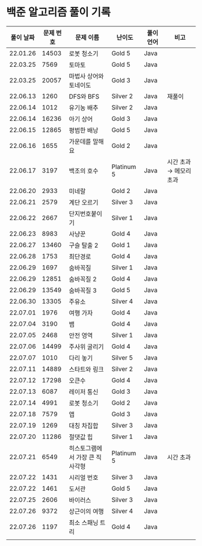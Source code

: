 # 백준 알고리즘 풀이 기록

| 풀이 날짜 | 문제 번호 | 문제 이름 | 난이도 | 풀이 언어 | 비고 |
| --- | --- | --- | --- | --- | --- |
| 22.01.26 | 14503 | 로봇 청소기 | Gold 5 | Java |  |
| 22.03.25 | 7569 | 토마토 | Gold 5 | Java |  |
| 22.03.25 | 20057 | 마법사 상어와 토네이도 | Gold 3 | Java |  |
| 22.06.13 | 1260 | DFS와 BFS | Silver 2 | Java | 재풀이 |
| 22.06.14 | 1012 | 유기농 배추 | Silver 2 | Java |  |
| 22.06.14 | 16236 | 아기 상어 | Gold 3 | Java |  |
| 22.06.15 | 12865 | 평범한 배낭 | Gold 5 | Java |  |
| 22.06.16 | 1655 | 가운데를 말해요 | Gold 2 | Java |  |
| 22.06.17 | 3197 | 백조의 호수 | Platinum 5 | Java | 시간 초과 → 메모리 초과 |
| 22.06.20 | 2933 | 미네랄 | Gold 2 | Java |  |
| 22.06.21 | 2579 | 계단 오르기 | Silver 3 | Java |  |
| 22.06.22 | 2667 | 단지번호붙이기 | Silver 1 | Java |  |
| 22.06.23 | 8983 | 사냥꾼 | Gold 4 | Java |  |
| 22.06.27 | 13460 | 구슬 탈출 2 | Gold 1 | Java |  |
| 22.06.28 | 1753 | 최단경로 | Gold 4 | Java |  |
| 22.06.29 | 1697 | 숨바꼭질 | Silver 1 | Java |  |
| 22.06.29 | 12851 | 숨바꼭질 2 | Gold 4 | Java |  |
| 22.06.29 | 13549 | 숨바꼭질 3 | Gold 5 | Java |  |
| 22.06.30 | 13305 | 주유소 | Silver 4 | Java |  |
| 22.07.01 | 1976 | 여행 가자 | Gold 4 | Java |  |
| 22.07.04 | 3190 | 뱀 | Gold 4 | Java |  |
| 22.07.05 | 2468 | 안전 영역 | Silver 1 | Java |  |
| 22.07.06 | 14499 | 주사위 굴리기 | Gold 4 | Java |  |
| 22.07.07 | 1010 | 다리 놓기 | Silver 5 | Java |  |
| 22.07.11 | 14889 | 스타트와 링크 | Silver 2 | Java |  |
| 22.07.12 | 17298 | 오큰수 | Gold 4 | Java |  |
| 22.07.13 | 6087 | 레이저 통신 | Gold 3 | Java |  |
| 22.07.14 | 4991 | 로봇 청소기 | Gold 2 | Java |  |
| 22.07.18 | 7579 | 앱 | Gold 3 | Java |  |
| 22.07.19 | 1269 | 대칭 차집합 | Silver 3 | Java |  |
| 22.07.20 | 11286 | 절댓값 힙 | Silver 1 | Java |  |
| 22.07.21 | 6549 | 히스토그램에서 가장 큰 직사각형 | Platinum 5 | Java | 시간 초과 |
| 22.07.22 | 1431 | 시리얼 번호 | Silver 3 | Java |  |
| 22.07.22 | 1461 | 도서관 | Gold 5 | Java |  |
| 22.07.25 | 2606 | 바이러스 | Silver 3 | Java |  |
| 22.07.26 | 9372 | 상근이의 여행 | Silver 4 | Java |  |
| 22.07.26 | 1197 | 최소 스패닝 트리 | Gold 4 | Java |  |
|  |  |  |  |  |  |
